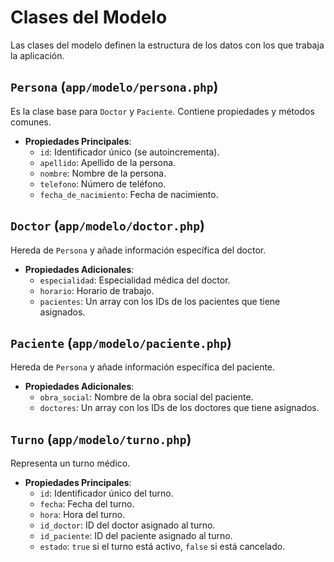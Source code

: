 # Clases del Modelo

Las clases del modelo definen la estructura de los datos con los que trabaja la aplicación.

## `Persona` (`app/modelo/persona.php`)

Es la clase base para `Doctor` y `Paciente`. Contiene propiedades y métodos comunes.

- **Propiedades Principales**:
    - `id`: Identificador único (se autoincrementa).
    - `apellido`: Apellido de la persona.
    - `nombre`: Nombre de la persona.
    - `telefono`: Número de teléfono.
    - `fecha_de_nacimiento`: Fecha de nacimiento.

## `Doctor` (`app/modelo/doctor.php`)

Hereda de `Persona` y añade información específica del doctor.

- **Propiedades Adicionales**:
    - `especialidad`: Especialidad médica del doctor.
    - `horario`: Horario de trabajo.
    - `pacientes`: Un array con los IDs de los pacientes que tiene asignados.

## `Paciente` (`app/modelo/paciente.php`)

Hereda de `Persona` y añade información específica del paciente.

- **Propiedades Adicionales**:
    - `obra_social`: Nombre de la obra social del paciente.
    - `doctores`: Un array con los IDs de los doctores que tiene asignados.

## `Turno` (`app/modelo/turno.php`)

Representa un turno médico.

- **Propiedades Principales**:
    - `id`: Identificador único del turno.
    - `fecha`: Fecha del turno.
    - `hora`: Hora del turno.
    - `id_doctor`: ID del doctor asignado al turno.
    - `id_paciente`: ID del paciente asignado al turno.
    - `estado`: `true` si el turno está activo, `false` si está cancelado.
